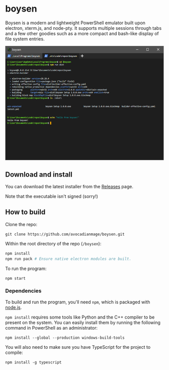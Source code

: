 # boysen
Boysen is a modern and lightweight PowerShell emulator built upon electron, xterm.js, and node-pty. It supports multiple sessions through tabs and a few other goodies such as a more compact and bash-like display of file system entries.

![Boysen application screenshot with three tabs open](screenshot.png)

## Download and install

You can download the latest installer from the [Releases](https://github.com/avocadianmage/boysen/releases) page.

Note that the executable isn't signed (sorry!)

## How to build

Clone the repo:
```
git clone https://github.com/avocadianmage/boysen.git
```

Within the root directory of the repo (`/boysen`):
```powershell
npm install
npm run pack # Ensure native electron modules are built.
```

To run the program:
```
npm start
```

### Dependencies

To build and run the program, you'll need `npm`, which is packaged with [node.js](https://nodejs.org/).

`npm install` requires some tools like Python and the C++ compiler to be present on the system. You can easily install them by running the following command in PowerShell as an administrator:
```
npm install --global --production windows-build-tools
```

You will also need to make sure you have TypeScript for the project to compile:
```
npm install -g typescript
```
